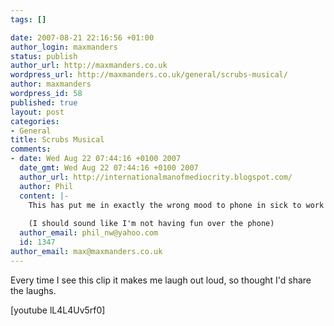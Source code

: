 ```yaml
--- 
tags: []

date: 2007-08-21 22:16:56 +01:00
author_login: maxmanders
status: publish
author_url: http://maxmanders.co.uk
wordpress_url: http://maxmanders.co.uk/general/scrubs-musical/
author: maxmanders
wordpress_id: 58
published: true
layout: post
categories: 
- General
title: Scrubs Musical
comments: 
- date: Wed Aug 22 07:44:16 +0100 2007
  date_gmt: Wed Aug 22 07:44:16 +0100 2007
  author_url: http://internationalmanofmediocrity.blogspot.com/
  author: Phil
  content: |-
    This has put me in exactly the wrong mood to phone in sick to work!
    
    (I should sound like I'm not having fun over the phone)
  author_email: phil_nw@yahoo.com
  id: 1347
author_email: max@maxmanders.co.uk
---
```

Every time I see this clip it makes me laugh out loud, so thought I'd share the laughs.

\[youtube lL4L4Uv5rf0\]
